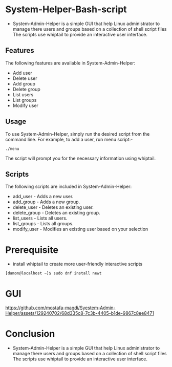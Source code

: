 # System-Helper-Bash-script
- System-Admin-Helper is a simple GUI that help Linux administrator to manage there users and groups based on a collection of shell script files The scripts use whiptail to provide an interactive user interface.


## Features
The following features are available in System-Admin-Helper:

- Add user
- Delete user
- Add group
- Delete group
- List users
- List groups
- Modify user
## Usage
To use System-Admin-Helper, simply run the desired script from the command line. For example, to add a user, run menu script:-
```
./menu
```
The script will prompt you for the necessary information using whiptail.

## Scripts

The following scripts are included in System-Admin-Helper:

- add_user - Adds a new user.
- add_group - Adds a new group.
- delete_user - Deletes an existing user.
- delete_group - Deletes an existing group.
- list_users - Lists all users.
- list_groups - Lists all groups.
- modify_user - Modifies an existing user based on your selection
# Prerequisite
- install whiptail to create more user-friendly interactive scripts
```
[damon@localhost ~]$ sudo dnf install newt
```
# GUI
https://github.com/mostafa-magdi/Syestem-Admin-Helper/assets/129240702/68d335c8-7c3b-4405-b1de-9867c8ee8471

# Conclusion
- System-Admin-Helper is a simple GUI that help Linux administrator to manage there users and groups based on a collection of shell script files The scripts use whiptail to provide an interactive user interface.
